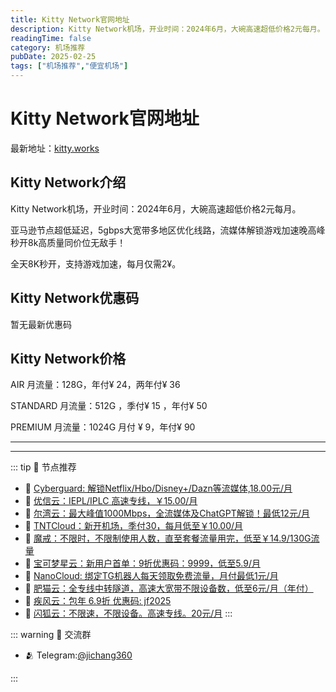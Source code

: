 ```yaml
---
title: Kitty Network官网地址
description: Kitty Network机场，开业时间：2024年6月，大碗高速超低价格2元每月。
readingTime: false
category: 机场推荐
pubDate: 2025-02-25
tags: ["机场推荐","便宜机场"]
---
```


# Kitty Network官网地址

最新地址：[kitty.works](https://a.suola.link/youxinyun)

## Kitty Network介绍

Kitty Network机场，开业时间：2024年6月，大碗高速超低价格2元每月。

亚马逊节点超低延迟，5gbps大宽带多地区优化线路，流媒体解锁游戏加速晚高峰秒开8k高质量同价位无敌手！

全天8K秒开，支持游戏加速，每月仅需2¥。

## Kitty Network优惠码

暂无最新优惠码

## Kitty Network价格

AIR 月流量：128G，年付¥ 24，两年付¥ 36

STANDARD 月流量：512G ，季付¥ 15 ，年付¥ 50

PREMIUM 月流量：1024G 月付 ¥ 9，年付¥ 90



---------
---------

::: tip 🎉 节点推荐
- 🚀 [Cyberguard: 解锁Netflix/Hbo/Disney+/Dazn等流媒体,18.00元/月](https://www.cyberguard.best/#/register?code=XsreC0T5)<br>
- 🚀 [优信云：IEPL/IPLC 高速专线，￥15.00/月](https://www.优信云.com/#/register?code=JRtE5uIV)<br>
- 🚀 [尔湾云：最大峰值1000Mbps，全流媒体及ChatGPT解锁！最低12元/月](https://erwan6.net/auth/register?code=BoObCd)<br>
- 🚀 [TNTCloud：新开机场，季付30，每月低至￥10.00/月](https://haibing822.tntvipaff.cc/#/register?code=GtjJVgml)<br>
- 🚀 [魔戒：不限时，不限制使用人数，直至套餐流量用完，低至￥14.9/130G流量](https://mojie.app/#/register?code=sSdtPtLo)<br>
- 🚀 [宝可梦星云：新用户首单：9折优惠码：9999，低至5.9/月 ](https://a.suola.link/pokemon)<br>
- 🚀 [NanoCloud: 绑定TG机器人每天领取免费流量，月付最低1元/月](https://edu.uodoo.bid/auth/register?code=JMiOQDHf)<br>
- 🚀 [肥猫云：全专线中转隧道，高速大宽带不限设备数，低至6元/月（年付）](https://fchb1188.fcvipaff.cc/register?aff=X1vZd2wf)<br>
- 🚀 [疾风云：包年 6.9折 优惠码: jf2025](https://homes.tr25.cn?code=ReCm)<br>
- 🚀 [闪狐云：不限速，不限设备。高速专线。20元/月](https://inv02.ffaff.cc/register?aff=WQApz2pv)
:::

::: warning  💬 交流群

- 🫂 Telegram:[@jichang360](https://t.me/jichang360)

:::
